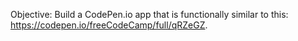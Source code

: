 Objective: Build a CodePen.io app that is functionally similar to this: https://codepen.io/freeCodeCamp/full/qRZeGZ.
